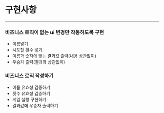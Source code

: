 구현사항
======
<hr/>

### 비즈니스 로직이 없는 ui 변경만 작동하도록 구현

- 이름넣기
- 시도할 횟수 넣기
- 이름과 숫자에 맞는 결과값 출력(내용 상관없이)
- 우승자 출력(결과와 상관없이)

### 비즈니스 로직 작성하기

- 이름 유효성 검증하기
- 횟수 유효성 검증하기
- 게임 실행 구현하기
- 결과값에 우승자 출력하기